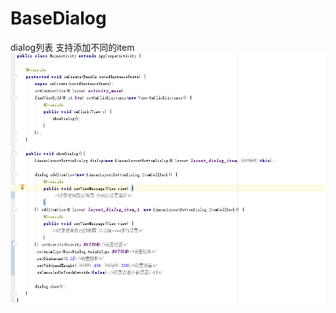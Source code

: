 # BaseDialog
dialog列表 支持添加不同的item 
![image](https://github.com/newPersonKing/BaseDialog/blob/master/art/1.png)
